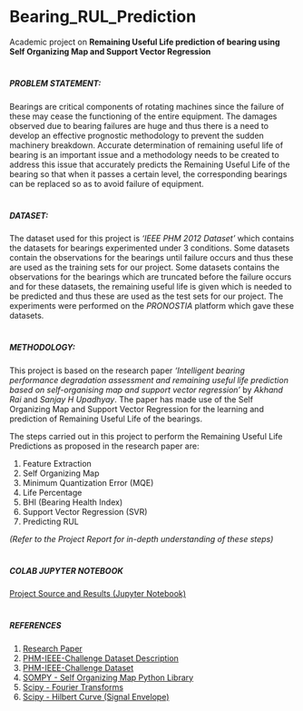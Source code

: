 # Bearing_RUL_Prediction

Academic project on 
**Remaining Useful Life prediction of bearing using Self Organizing Map and Support Vector Regression**


#

##### PROBLEM STATEMENT: 
Bearings are critical components of rotating machines since the failure of these may cease the functioning of the entire equipment. The damages observed due to bearing failures are huge and thus there is a need to develop an effective prognostic methodology to prevent the sudden machinery breakdown.
Accurate determination of remaining useful life of bearing is an important issue and a methodology needs to be created to address this issue that accurately predicts the Remaining Useful Life of the bearing so that when it passes a certain level, the corresponding bearings can be replaced so as to avoid failure of equipment.

#

##### DATASET:

The dataset used for this project is *‘IEEE PHM 2012 Dataset’* which contains the datasets for bearings experimented under 3 conditions. 
Some datasets contain the observations for the bearings until failure occurs and thus these are used as the training sets for our project. Some datasets contains the observations for the bearings which are truncated before the failure occurs and for these datasets, the remaining useful life is given which is needed to be predicted and thus these are used as the test sets for our project.
The experiments were performed on the *PRONOSTIA* platform which gave these datasets.

#

##### METHODOLOGY:

This project is based on the research paper *‘Intelligent bearing performance degradation assessment and remaining useful life prediction based on self-organising map and support vector regression’* by *Akhand Rai* and *Sanjay H Upadhyay*. 
The paper has made use of the Self Organizing Map and Support Vector Regression for the learning and prediction of Remaining Useful Life of the bearings.

The steps carried out in this project to perform the Remaining Useful Life Predictions as proposed in the research paper are:
1. Feature Extraction
2. Self Organizing Map
3. Minimum Quantization Error (MQE)
4. Life Percentage
5. BHI (Bearing Health Index)
6. Support Vector Regression (SVR)
7. Predicting RUL


*(Refer to the Project Report for in-depth understanding of these steps)*

#

##### COLAB JUPYTER NOTEBOOK
[Project Source and Results (Jupyter Notebook)](https://colab.research.google.com/drive/1dW-QcywTNAsUpzcT8kWNRxrd4eF3vmNY?usp=sharing)

#

##### REFERENCES

1.	[Research Paper](https://journals.sagepub.com/doi/10.1177/0954406217700180)
2.	[PHM-IEEE-Challenge Dataset Description](https://github.com/wkzs111/phm-ieee-2012-data-challenge-dataset)
3.	[PHM-IEEE-Challenge Dataset](https://github.com/wkzs111/phm-ieee-2012-data-challenge-dataset)
3.	[SOMPY - Self Organizing Map Python Library](https://github.com/sevamoo/SOMPY)
4.	[Scipy - Fourier Transforms](https://docs.scipy.org/doc/scipy/reference/generated/scipy.fft.fft.html)
5.	[Scipy - Hilbert Curve (Signal Envelope)](https://docs.scipy.org/doc/scipy/reference/generated/scipy.signal.hilbert.html)

